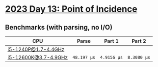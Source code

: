 # [2023 Day 13: Point of Incidence](https://adventofcode.com/2023/day/13)

## Benchmarks (with parsing, no I/O)

| CPU                  | Parse       | Part 1      | Part 2      |
| -------------------- | ----------- | ----------- | ----------- |
| i5-1240P@1.7-4.4GHz  |             |             |             |
| i5-12600K@3.7-4.9GHz | `48.197 µs` | `4.9156 µs` | `8.3080 µs` |
